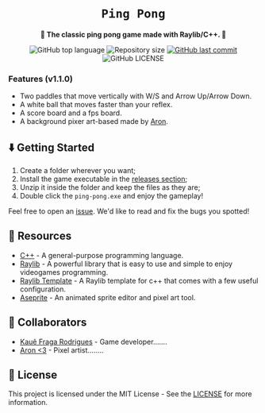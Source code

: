 <div align="center">
  <h1><code>Ping Pong</code></h1>

  <p>
    <strong>🏓 The classic ping pong game made with Raylib/C++. 🏓</strong>
  </p>

  <p>
    <img
      alt="GitHub top language"
      src="https://img.shields.io/github/languages/top/kauefraga/ping-pong.svg"
    />
    <img
      alt="Repository size"
      src="https://img.shields.io/github/repo-size/kauefraga/ping-pong.svg"
    />
    <a href="https://github.com/kauefraga/ping-pong/commits/main">
      <img
        alt="GitHub last commit"
        src="https://img.shields.io/github/last-commit/kauefraga/ping-pong.svg"
      />
    </a>
    <img
      alt="GitHub LICENSE"
      src="https://img.shields.io/github/license/kauefraga/ping-pong.svg"
    />
  </p>
</div>

### Features (v1.1.0)

- Two paddles that move vertically with W/S and Arrow Up/Arrow Down.
- A white ball that moves faster than your reflex.
- A score board and a fps board.
- A background pixer art-based made by [Aron](https://www.deviantart.com/arorok/gallery).

## ⬇️ Getting Started

1. Create a folder wherever you want;
2. Install the game executable in the [releases section](https://github.com/kauefraga/ping-pong/releases);
3. Unzip it inside the folder and keep the files as they are;
4. Double click the `ping-pong.exe` and enjoy the gameplay!

Feel free to open an [issue](https://github.com/kauefraga/ping-pong/issues). We'd like to read and fix the bugs you spotted!

## 🧻 Resources

- [C++](https://www.learncpp.com) - A general-purpose programming language.
- [Raylib](https://www.raylib.com) - A powerful library that is easy to use and simple to enjoy videogames programming.
- [Raylib Template](https://github.com/kauefraga/raylib-template) - A Raylib template for c++ that comes with a few useful configuration.
- [Aseprite](https://www.aseprite.org) - An animated sprite editor and pixel art tool.

## 💖 Collaborators

- [Kauê Fraga Rodrigues](https://github.com/kauefraga) - Game developer.......
- [Aron <3](https://www.deviantart.com/arorok/gallery) - Pixel artist........

## 📝 License

This project is licensed under the MIT License - See the [LICENSE](https://github.com/kauefraga/ping-pong/blob/main/LICENSE) for more information.

